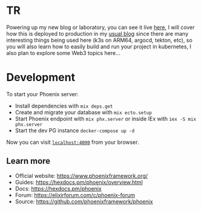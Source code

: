 # TR

Powering up my new blog or laboratory, you can see it live [here](https://tr.techsquad.rocks/blog), I will cover how
this is deployed to production in my [usual blog](https://techsquad.rocks) since there are many interesting things being
used here (k3s on ARM64, argocd, tekton, etc), so you will also learn how to easily build and run your project in
kubernetes, I also plan to explore some Web3 topics here...

# Development

To start your Phoenix server:

  * Install dependencies with `mix deps.get`
  * Create and migrate your database with `mix ecto.setup`
  * Start Phoenix endpoint with `mix phx.server` or inside IEx with `iex -S mix phx.server`
  * Start the dev PG instance `docker-compose up -d`

Now you can visit [`localhost:4000`](http://localhost:4000) from your browser.

## Learn more

  * Official website: https://www.phoenixframework.org/
  * Guides: https://hexdocs.pm/phoenix/overview.html
  * Docs: https://hexdocs.pm/phoenix
  * Forum: https://elixirforum.com/c/phoenix-forum
  * Source: https://github.com/phoenixframework/phoenix
